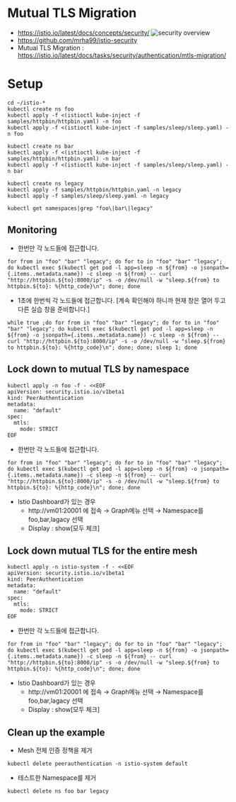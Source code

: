 # Mutual TLS Migration
* https://istio.io/latest/docs/concepts/security/
![security overview](https://istio.io/latest/docs/concepts/security/overview.svg)
* https://github.com/mrha99/istio-security
* Mutual TLS Migration : https://istio.io/latest/docs/tasks/security/authentication/mtls-migration/

# Setup
```
cd ~/istio-*
kubectl create ns foo
kubectl apply -f <(istioctl kube-inject -f samples/httpbin/httpbin.yaml) -n foo
kubectl apply -f <(istioctl kube-inject -f samples/sleep/sleep.yaml) -n foo

kubectl create ns bar
kubectl apply -f <(istioctl kube-inject -f samples/httpbin/httpbin.yaml) -n bar
kubectl apply -f <(istioctl kube-inject -f samples/sleep/sleep.yaml) -n bar

kubectl create ns legacy
kubectl apply -f samples/httpbin/httpbin.yaml -n legacy
kubectl apply -f samples/sleep/sleep.yaml -n legacy

kubectl get namespaces|grep "foo\|bar\|legacy"
```

## Monitoring
* 한번만 각 노드들에 접근합니다.
```
for from in "foo" "bar" "legacy"; do for to in "foo" "bar" "legacy"; do kubectl exec $(kubectl get pod -l app=sleep -n ${from} -o jsonpath={.items..metadata.name}) -c sleep -n ${from} -- curl "http://httpbin.${to}:8000/ip" -s -o /dev/null -w "sleep.${from} to httpbin.${to}: %{http_code}\n"; done; done
```

* 1초에 한번씩 각 노드들에 접근합니다. [계속 확인해야 하니까 현재 창은 열어 두고 다른 실습 창을 준비합니다.]
```
while true ;do for from in "foo" "bar" "legacy"; do for to in "foo" "bar" "legacy"; do kubectl exec $(kubectl get pod -l app=sleep -n ${from} -o jsonpath={.items..metadata.name}) -c sleep -n ${from} -- curl "http://httpbin.${to}:8000/ip" -s -o /dev/null -w "sleep.${from} to httpbin.${to}: %{http_code}\n"; done; done; sleep 1; done
```


## Lock down to mutual TLS by namespace
```
kubectl apply -n foo -f - <<EOF
apiVersion: security.istio.io/v1beta1
kind: PeerAuthentication
metadata:
  name: "default"
spec:
  mtls:
    mode: STRICT
EOF
```
* 한번만 각 노드들에 접근합니다.
```
for from in "foo" "bar" "legacy"; do for to in "foo" "bar" "legacy"; do kubectl exec $(kubectl get pod -l app=sleep -n ${from} -o jsonpath={.items..metadata.name}) -c sleep -n ${from} -- curl "http://httpbin.${to}:8000/ip" -s -o /dev/null -w "sleep.${from} to httpbin.${to}: %{http_code}\n"; done; done
```
* Istio Dashboard가 있는 경우
  * http://vm01:20001 에 접속 → Graph메뉴 선택 → Namespace를 foo,bar,lagacy 선택
  * Display : show[모두 체크]


## Lock down mutual TLS for the entire mesh
```
kubectl apply -n istio-system -f - <<EOF
apiVersion: security.istio.io/v1beta1
kind: PeerAuthentication
metadata:
  name: "default"
spec:
  mtls:
    mode: STRICT
EOF
```
* 한번만 각 노드들에 접근합니다.
```
for from in "foo" "bar" "legacy"; do for to in "foo" "bar" "legacy"; do kubectl exec $(kubectl get pod -l app=sleep -n ${from} -o jsonpath={.items..metadata.name}) -c sleep -n ${from} -- curl "http://httpbin.${to}:8000/ip" -s -o /dev/null -w "sleep.${from} to httpbin.${to}: %{http_code}\n"; done; done
```
* Istio Dashboard가 있는 경우
  * http://vm01:20001 에 접속 → Graph메뉴 선택 → Namespace를 foo,bar,lagacy 선택
  * Display : show[모두 체크]


## Clean up the example
* Mesh 전체 인증 정책을 제거
```
kubectl delete peerauthentication -n istio-system default
```

* 테스트한 Namespace를 제거
```
kubectl delete ns foo bar legacy
```
